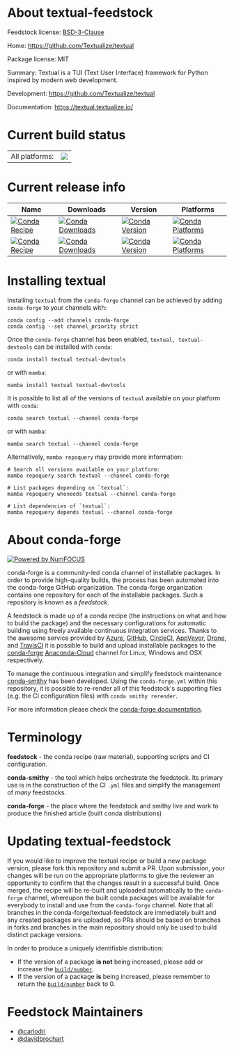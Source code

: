 About textual-feedstock
=======================

Feedstock license: [BSD-3-Clause](https://github.com/conda-forge/textual-feedstock/blob/main/LICENSE.txt)

Home: https://github.com/Textualize/textual

Package license: MIT

Summary: Textual is a TUI (Text User Interface) framework for Python inspired by modern web development.

Development: https://github.com/Textualize/textual

Documentation: https://textual.textualize.io/

Current build status
====================


<table><tr><td>All platforms:</td>
    <td>
      <a href="https://dev.azure.com/conda-forge/feedstock-builds/_build/latest?definitionId=13997&branchName=main">
        <img src="https://dev.azure.com/conda-forge/feedstock-builds/_apis/build/status/textual-feedstock?branchName=main">
      </a>
    </td>
  </tr>
</table>

Current release info
====================

| Name | Downloads | Version | Platforms |
| --- | --- | --- | --- |
| [![Conda Recipe](https://img.shields.io/badge/recipe-textual-green.svg)](https://anaconda.org/conda-forge/textual) | [![Conda Downloads](https://img.shields.io/conda/dn/conda-forge/textual.svg)](https://anaconda.org/conda-forge/textual) | [![Conda Version](https://img.shields.io/conda/vn/conda-forge/textual.svg)](https://anaconda.org/conda-forge/textual) | [![Conda Platforms](https://img.shields.io/conda/pn/conda-forge/textual.svg)](https://anaconda.org/conda-forge/textual) |
| [![Conda Recipe](https://img.shields.io/badge/recipe-textual--devtools-green.svg)](https://anaconda.org/conda-forge/textual-devtools) | [![Conda Downloads](https://img.shields.io/conda/dn/conda-forge/textual-devtools.svg)](https://anaconda.org/conda-forge/textual-devtools) | [![Conda Version](https://img.shields.io/conda/vn/conda-forge/textual-devtools.svg)](https://anaconda.org/conda-forge/textual-devtools) | [![Conda Platforms](https://img.shields.io/conda/pn/conda-forge/textual-devtools.svg)](https://anaconda.org/conda-forge/textual-devtools) |

Installing textual
==================

Installing `textual` from the `conda-forge` channel can be achieved by adding `conda-forge` to your channels with:

```
conda config --add channels conda-forge
conda config --set channel_priority strict
```

Once the `conda-forge` channel has been enabled, `textual, textual-devtools` can be installed with `conda`:

```
conda install textual textual-devtools
```

or with `mamba`:

```
mamba install textual textual-devtools
```

It is possible to list all of the versions of `textual` available on your platform with `conda`:

```
conda search textual --channel conda-forge
```

or with `mamba`:

```
mamba search textual --channel conda-forge
```

Alternatively, `mamba repoquery` may provide more information:

```
# Search all versions available on your platform:
mamba repoquery search textual --channel conda-forge

# List packages depending on `textual`:
mamba repoquery whoneeds textual --channel conda-forge

# List dependencies of `textual`:
mamba repoquery depends textual --channel conda-forge
```


About conda-forge
=================

[![Powered by
NumFOCUS](https://img.shields.io/badge/powered%20by-NumFOCUS-orange.svg?style=flat&colorA=E1523D&colorB=007D8A)](https://numfocus.org)

conda-forge is a community-led conda channel of installable packages.
In order to provide high-quality builds, the process has been automated into the
conda-forge GitHub organization. The conda-forge organization contains one repository
for each of the installable packages. Such a repository is known as a *feedstock*.

A feedstock is made up of a conda recipe (the instructions on what and how to build
the package) and the necessary configurations for automatic building using freely
available continuous integration services. Thanks to the awesome service provided by
[Azure](https://azure.microsoft.com/en-us/services/devops/), [GitHub](https://github.com/),
[CircleCI](https://circleci.com/), [AppVeyor](https://www.appveyor.com/),
[Drone](https://cloud.drone.io/welcome), and [TravisCI](https://travis-ci.com/)
it is possible to build and upload installable packages to the
[conda-forge](https://anaconda.org/conda-forge) [Anaconda-Cloud](https://anaconda.org/)
channel for Linux, Windows and OSX respectively.

To manage the continuous integration and simplify feedstock maintenance
[conda-smithy](https://github.com/conda-forge/conda-smithy) has been developed.
Using the ``conda-forge.yml`` within this repository, it is possible to re-render all of
this feedstock's supporting files (e.g. the CI configuration files) with ``conda smithy rerender``.

For more information please check the [conda-forge documentation](https://conda-forge.org/docs/).

Terminology
===========

**feedstock** - the conda recipe (raw material), supporting scripts and CI configuration.

**conda-smithy** - the tool which helps orchestrate the feedstock.
                   Its primary use is in the construction of the CI ``.yml`` files
                   and simplify the management of *many* feedstocks.

**conda-forge** - the place where the feedstock and smithy live and work to
                  produce the finished article (built conda distributions)


Updating textual-feedstock
==========================

If you would like to improve the textual recipe or build a new
package version, please fork this repository and submit a PR. Upon submission,
your changes will be run on the appropriate platforms to give the reviewer an
opportunity to confirm that the changes result in a successful build. Once
merged, the recipe will be re-built and uploaded automatically to the
`conda-forge` channel, whereupon the built conda packages will be available for
everybody to install and use from the `conda-forge` channel.
Note that all branches in the conda-forge/textual-feedstock are
immediately built and any created packages are uploaded, so PRs should be based
on branches in forks and branches in the main repository should only be used to
build distinct package versions.

In order to produce a uniquely identifiable distribution:
 * If the version of a package **is not** being increased, please add or increase
   the [``build/number``](https://docs.conda.io/projects/conda-build/en/latest/resources/define-metadata.html#build-number-and-string).
 * If the version of a package **is** being increased, please remember to return
   the [``build/number``](https://docs.conda.io/projects/conda-build/en/latest/resources/define-metadata.html#build-number-and-string)
   back to 0.

Feedstock Maintainers
=====================

* [@carlodri](https://github.com/carlodri/)
* [@davidbrochart](https://github.com/davidbrochart/)

